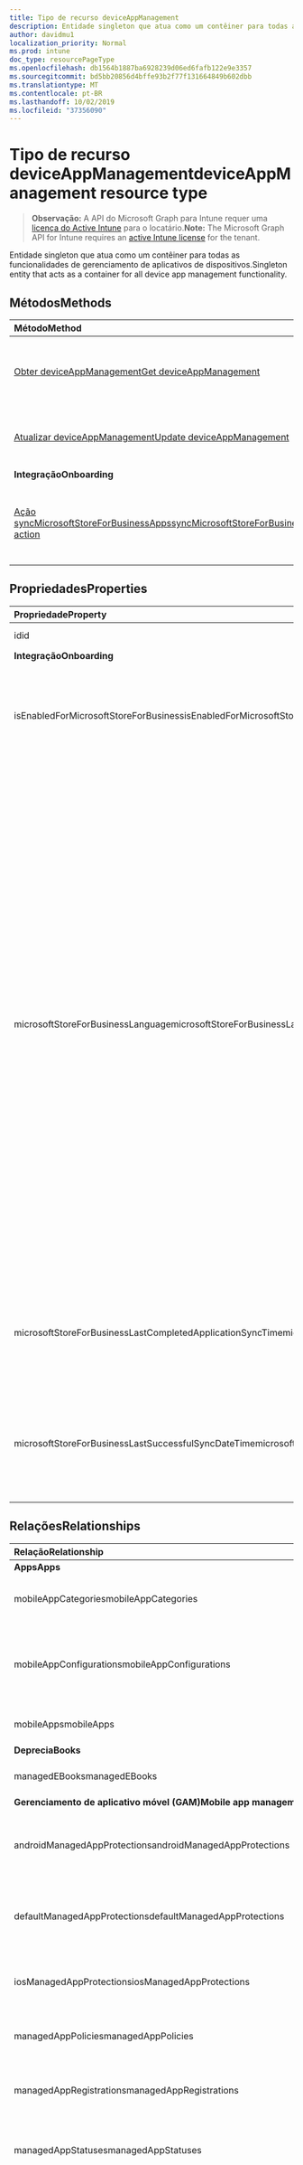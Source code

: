 ```yaml
---
title: Tipo de recurso deviceAppManagement
description: Entidade singleton que atua como um contêiner para todas as funcionalidades de gerenciamento de aplicativos de dispositivos.
author: davidmu1
localization_priority: Normal
ms.prod: intune
doc_type: resourcePageType
ms.openlocfilehash: db1564b1887ba6928239d06ed6fafb122e9e3357
ms.sourcegitcommit: bd5bb20856d4bffe93b2f77f131664849b602dbb
ms.translationtype: MT
ms.contentlocale: pt-BR
ms.lasthandoff: 10/02/2019
ms.locfileid: "37356090"
---
```

# <a name="deviceappmanagement-resource-type"></a><span data-ttu-id="352e7-103">Tipo de recurso deviceAppManagement</span><span class="sxs-lookup"><span data-stu-id="352e7-103">deviceAppManagement resource type</span></span>

> <span data-ttu-id="352e7-104">**Observação:** A API do Microsoft Graph para Intune requer uma [licença do Active Intune](https://go.microsoft.com/fwlink/?linkid=839381) para o locatário.</span><span class="sxs-lookup"><span data-stu-id="352e7-104">**Note:** The Microsoft Graph API for Intune requires an [active Intune license](https://go.microsoft.com/fwlink/?linkid=839381) for the tenant.</span></span>

<span data-ttu-id="352e7-105">Entidade singleton que atua como um contêiner para todas as funcionalidades de gerenciamento de aplicativos de dispositivos.</span><span class="sxs-lookup"><span data-stu-id="352e7-105">Singleton entity that acts as a container for all device app management functionality.</span></span>
## <a name="methods"></a><span data-ttu-id="352e7-106">Métodos</span><span class="sxs-lookup"><span data-stu-id="352e7-106">Methods</span></span>
|<span data-ttu-id="352e7-107">Método</span><span class="sxs-lookup"><span data-stu-id="352e7-107">Method</span></span>|<span data-ttu-id="352e7-108">Tipo de retorno</span><span class="sxs-lookup"><span data-stu-id="352e7-108">Return Type</span></span>|<span data-ttu-id="352e7-109">Descrição</span><span class="sxs-lookup"><span data-stu-id="352e7-109">Description</span></span>|
|:---|:---|:---|
|[<span data-ttu-id="352e7-110">Obter deviceAppManagement</span><span class="sxs-lookup"><span data-stu-id="352e7-110">Get deviceAppManagement</span></span>](../api/intune-shared-deviceappmanagement-get.md)|<span data-ttu-id="352e7-111">Ler propriedades e relações de objetos de [deviceAppManagement](../resources/intune-shared-deviceappmanagement.md).</span><span class="sxs-lookup"><span data-stu-id="352e7-111">Read properties and relationships of the [deviceAppManagement](../resources/intune-shared-deviceappmanagement.md) object.</span></span>|
|[<span data-ttu-id="352e7-112">Atualizar deviceAppManagement</span><span class="sxs-lookup"><span data-stu-id="352e7-112">Update deviceAppManagement</span></span>](../api/intune-shared-deviceappmanagement-update.md)|<span data-ttu-id="352e7-113">Atualizar as propriedades de um objeto de [deviceAppManagement](../resources/intune-shared-deviceappmanagement.md).</span><span class="sxs-lookup"><span data-stu-id="352e7-113">Update the properties of a [deviceAppManagement](../resources/intune-shared-deviceappmanagement.md) object.</span></span>|
|<span data-ttu-id="352e7-114">**Integração**</span><span class="sxs-lookup"><span data-stu-id="352e7-114">**Onboarding**</span></span>|
|[<span data-ttu-id="352e7-115">Ação syncMicrosoftStoreForBusinessApps</span><span class="sxs-lookup"><span data-stu-id="352e7-115">syncMicrosoftStoreForBusinessApps action</span></span>](../api/intune-shared-deviceappmanagement-syncmicrosoftstoreforbusinessapps.md)|<span data-ttu-id="352e7-116">Nenhum</span><span class="sxs-lookup"><span data-stu-id="352e7-116">None</span></span>|<span data-ttu-id="352e7-117">Sincroniza a conta do Intune com o Microsoft Store para Empresas</span><span class="sxs-lookup"><span data-stu-id="352e7-117">Syncs Intune account with Microsoft Store For Business</span></span>|

## <a name="properties"></a><span data-ttu-id="352e7-118">Propriedades</span><span class="sxs-lookup"><span data-stu-id="352e7-118">Properties</span></span>
|<span data-ttu-id="352e7-119">Propriedade</span><span class="sxs-lookup"><span data-stu-id="352e7-119">Property</span></span>|<span data-ttu-id="352e7-120">Tipo</span><span class="sxs-lookup"><span data-stu-id="352e7-120">Type</span></span>|<span data-ttu-id="352e7-121">Descrição</span><span class="sxs-lookup"><span data-stu-id="352e7-121">Description</span></span>|
|:---|:---|:---|
|<span data-ttu-id="352e7-122">id</span><span class="sxs-lookup"><span data-stu-id="352e7-122">id</span></span>|<span data-ttu-id="352e7-123">String</span><span class="sxs-lookup"><span data-stu-id="352e7-123">String</span></span>|<span data-ttu-id="352e7-124">Chave da entidade.</span><span class="sxs-lookup"><span data-stu-id="352e7-124">Key of the entity.</span></span>|
|<span data-ttu-id="352e7-125">**Integração**</span><span class="sxs-lookup"><span data-stu-id="352e7-125">**Onboarding**</span></span>|
|<span data-ttu-id="352e7-126">isEnabledForMicrosoftStoreForBusiness</span><span class="sxs-lookup"><span data-stu-id="352e7-126">isEnabledForMicrosoftStoreForBusiness</span></span>|<span data-ttu-id="352e7-127">Boolean</span><span class="sxs-lookup"><span data-stu-id="352e7-127">Boolean</span></span>|<span data-ttu-id="352e7-128">Se a conta está ativada para sincronizar aplicativos do Microsoft Store para Empresa.</span><span class="sxs-lookup"><span data-stu-id="352e7-128">Whether the account is enabled for syncing applications from the Microsoft Store for Business.</span></span>|
|<span data-ttu-id="352e7-129">microsoftStoreForBusinessLanguage</span><span class="sxs-lookup"><span data-stu-id="352e7-129">microsoftStoreForBusinessLanguage</span></span>|<span data-ttu-id="352e7-130">String</span><span class="sxs-lookup"><span data-stu-id="352e7-130">String</span></span>|<span data-ttu-id="352e7-131">As informações sobre a localidade usada para sincronizar aplicativos do Microsoft Store para Empresas.</span><span class="sxs-lookup"><span data-stu-id="352e7-131">The locale information used to sync applications from the Microsoft Store for Business.</span></span> <span data-ttu-id="352e7-132">Culturas específicas de um país/região.</span><span class="sxs-lookup"><span data-stu-id="352e7-132">Cultures that are specific to a country/region.</span></span> <span data-ttu-id="352e7-133">Os nomes dessas culturas seguem a RFC 4646 (Windows Vista e mais recentes).</span><span class="sxs-lookup"><span data-stu-id="352e7-133">The names of these cultures follow RFC 4646 (Windows Vista and later).</span></span> <span data-ttu-id="352e7-134">O formato é <languagecode2>-<country/regioncode2>, onde <languagecode2> é um código em duas letras minúsculas derivado da ISO 639-1 e <country/regioncode2> é um código em duas letras maiúsculas derivado da ISO 3166.</span><span class="sxs-lookup"><span data-stu-id="352e7-134">The format is <languagecode2>-<country/regioncode2>, where <languagecode2> is a lowercase two-letter code derived from ISO 639-1 and <country/regioncode2> is an uppercase two-letter code derived from ISO 3166.</span></span> <span data-ttu-id="352e7-135">Por exemplo, en-US para inglês (Estados Unidos) é uma cultura específica.</span><span class="sxs-lookup"><span data-stu-id="352e7-135">For example, en-US for English (United States) is a specific culture.</span></span>|
|<span data-ttu-id="352e7-136">microsoftStoreForBusinessLastCompletedApplicationSyncTime</span><span class="sxs-lookup"><span data-stu-id="352e7-136">microsoftStoreForBusinessLastCompletedApplicationSyncTime</span></span>|<span data-ttu-id="352e7-137">DateTimeOffset</span><span class="sxs-lookup"><span data-stu-id="352e7-137">DateTimeOffset</span></span>|<span data-ttu-id="352e7-138">A última vez em uma sincronização de aplicativo na Microsoft Store para Empresas foi concluída.</span><span class="sxs-lookup"><span data-stu-id="352e7-138">The last time an application sync from the Microsoft Store for Business was completed.</span></span>|
|<span data-ttu-id="352e7-139">microsoftStoreForBusinessLastSuccessfulSyncDateTime</span><span class="sxs-lookup"><span data-stu-id="352e7-139">microsoftStoreForBusinessLastSuccessfulSyncDateTime</span></span>|<span data-ttu-id="352e7-140">DateTimeOffset</span><span class="sxs-lookup"><span data-stu-id="352e7-140">DateTimeOffset</span></span>|<span data-ttu-id="352e7-141">A última vez que os aplicativos da Microsoft Store para Empresas foram sincronizados com êxito para essa conta.</span><span class="sxs-lookup"><span data-stu-id="352e7-141">The last time the apps from the Microsoft Store for Business were synced successfully for the account.</span></span>|

## <a name="relationships"></a><span data-ttu-id="352e7-142">Relações</span><span class="sxs-lookup"><span data-stu-id="352e7-142">Relationships</span></span>
|<span data-ttu-id="352e7-143">Relação</span><span class="sxs-lookup"><span data-stu-id="352e7-143">Relationship</span></span>|<span data-ttu-id="352e7-144">Tipo</span><span class="sxs-lookup"><span data-stu-id="352e7-144">Type</span></span>|<span data-ttu-id="352e7-145">Descrição</span><span class="sxs-lookup"><span data-stu-id="352e7-145">Description</span></span>|
|:---|:---|:---|
|<span data-ttu-id="352e7-146">**Apps**</span><span class="sxs-lookup"><span data-stu-id="352e7-146">**Apps**</span></span>|
|<span data-ttu-id="352e7-147">mobileAppCategories</span><span class="sxs-lookup"><span data-stu-id="352e7-147">mobileAppCategories</span></span>|<span data-ttu-id="352e7-148">Coleção [mobileAppCategory](../resources/intune-apps-mobileappcategory.md)</span><span class="sxs-lookup"><span data-stu-id="352e7-148">[mobileAppCategory](../resources/intune-apps-mobileappcategory.md) collection</span></span>|<span data-ttu-id="352e7-149">As categorias dos aplicativos móveis.</span><span class="sxs-lookup"><span data-stu-id="352e7-149">The mobile app categories.</span></span>|
|<span data-ttu-id="352e7-150">mobileAppConfigurations</span><span class="sxs-lookup"><span data-stu-id="352e7-150">mobileAppConfigurations</span></span>|<span data-ttu-id="352e7-151">Coleção [managedDeviceMobileAppConfiguration](../resources/intune-apps-manageddevicemobileappconfiguration.md)</span><span class="sxs-lookup"><span data-stu-id="352e7-151">[managedDeviceMobileAppConfiguration](../resources/intune-apps-manageddevicemobileappconfiguration.md) collection</span></span>|<span data-ttu-id="352e7-152">As configurações de aplicativos móveis de gerenciamento de dispositivos.</span><span class="sxs-lookup"><span data-stu-id="352e7-152">The Managed Device Mobile Application Configurations.</span></span>|
|<span data-ttu-id="352e7-153">mobileApps</span><span class="sxs-lookup"><span data-stu-id="352e7-153">mobileApps</span></span>|<span data-ttu-id="352e7-154">Coleção [mobileApp](../resources/intune-apps-mobileapp.md)</span><span class="sxs-lookup"><span data-stu-id="352e7-154">[mobileApp](../resources/intune-apps-mobileapp.md) collection</span></span>|<span data-ttu-id="352e7-155">Os aplicativos móveis.</span><span class="sxs-lookup"><span data-stu-id="352e7-155">The mobile apps.</span></span>|
|<span data-ttu-id="352e7-156">**Deprecia**</span><span class="sxs-lookup"><span data-stu-id="352e7-156">**Books**</span></span>|
|<span data-ttu-id="352e7-157">managedEBooks</span><span class="sxs-lookup"><span data-stu-id="352e7-157">managedEBooks</span></span>|<span data-ttu-id="352e7-158">Conjunto [managedEBook](../resources/intune-books-managedebook.md)</span><span class="sxs-lookup"><span data-stu-id="352e7-158">[managedEBook](../resources/intune-books-managedebook.md) collection</span></span>|<span data-ttu-id="352e7-159">Livro eletrônico gerenciado.</span><span class="sxs-lookup"><span data-stu-id="352e7-159">The Managed eBook.</span></span>|
|<span data-ttu-id="352e7-160">**Gerenciamento de aplicativo móvel (GAM)**</span><span class="sxs-lookup"><span data-stu-id="352e7-160">**Mobile app management (MAM)**</span></span>|
|<span data-ttu-id="352e7-161">androidManagedAppProtections</span><span class="sxs-lookup"><span data-stu-id="352e7-161">androidManagedAppProtections</span></span>|<span data-ttu-id="352e7-162">Coleção [androidManagedAppProtection](../resources/intune-mam-androidmanagedappprotection.md)</span><span class="sxs-lookup"><span data-stu-id="352e7-162">[androidManagedAppProtection](../resources/intune-mam-androidmanagedappprotection.md) collection</span></span>|<span data-ttu-id="352e7-163">Políticas de aplicativos gerenciados para Android.</span><span class="sxs-lookup"><span data-stu-id="352e7-163">Android managed app policies.</span></span>|
|<span data-ttu-id="352e7-164">defaultManagedAppProtections</span><span class="sxs-lookup"><span data-stu-id="352e7-164">defaultManagedAppProtections</span></span>|<span data-ttu-id="352e7-165">Coleção [defaultManagedAppProtection](../resources/intune-mam-defaultmanagedappprotection.md)</span><span class="sxs-lookup"><span data-stu-id="352e7-165">[defaultManagedAppProtection](../resources/intune-mam-defaultmanagedappprotection.md) collection</span></span>|<span data-ttu-id="352e7-166">Políticas de aplicativos gerenciados padrão.</span><span class="sxs-lookup"><span data-stu-id="352e7-166">Default managed app policies.</span></span>|
|<span data-ttu-id="352e7-167">iosManagedAppProtections</span><span class="sxs-lookup"><span data-stu-id="352e7-167">iosManagedAppProtections</span></span>|<span data-ttu-id="352e7-168">Coleção [iosManagedAppProtection](../resources/intune-mam-iosmanagedappprotection.md)</span><span class="sxs-lookup"><span data-stu-id="352e7-168">[iosManagedAppProtection](../resources/intune-mam-iosmanagedappprotection.md) collection</span></span>|<span data-ttu-id="352e7-169">Políticas de aplicativos gerenciados para iOS.</span><span class="sxs-lookup"><span data-stu-id="352e7-169">iOS managed app policies.</span></span>|
|<span data-ttu-id="352e7-170">managedAppPolicies</span><span class="sxs-lookup"><span data-stu-id="352e7-170">managedAppPolicies</span></span>|<span data-ttu-id="352e7-171">Coleção [managedAppPolicy](../resources/intune-mam-managedapppolicy.md)</span><span class="sxs-lookup"><span data-stu-id="352e7-171">[managedAppPolicy](../resources/intune-mam-managedapppolicy.md) collection</span></span>|<span data-ttu-id="352e7-172">Políticas de aplicativos gerenciados.</span><span class="sxs-lookup"><span data-stu-id="352e7-172">Managed app policies.</span></span>|
|<span data-ttu-id="352e7-173">managedAppRegistrations</span><span class="sxs-lookup"><span data-stu-id="352e7-173">managedAppRegistrations</span></span>|<span data-ttu-id="352e7-174">Coleção [managedAppRegistration](../resources/intune-mam-managedappregistration.md)</span><span class="sxs-lookup"><span data-stu-id="352e7-174">[managedAppRegistration](../resources/intune-mam-managedappregistration.md) collection</span></span>|<span data-ttu-id="352e7-175">Os registros de aplicativos gerenciados.</span><span class="sxs-lookup"><span data-stu-id="352e7-175">The managed app registrations.</span></span>|
|<span data-ttu-id="352e7-176">managedAppStatuses</span><span class="sxs-lookup"><span data-stu-id="352e7-176">managedAppStatuses</span></span>|<span data-ttu-id="352e7-177">Coleção [managedAppStatus](../resources/intune-mam-managedappstatus.md)</span><span class="sxs-lookup"><span data-stu-id="352e7-177">[managedAppStatus](../resources/intune-mam-managedappstatus.md) collection</span></span>|<span data-ttu-id="352e7-178">Os status de aplicativos gerenciados.</span><span class="sxs-lookup"><span data-stu-id="352e7-178">The managed app statuses.</span></span>|
|<span data-ttu-id="352e7-179">mdmWindowsInformationProtectionPolicies</span><span class="sxs-lookup"><span data-stu-id="352e7-179">mdmWindowsInformationProtectionPolicies</span></span>|<span data-ttu-id="352e7-180">Coleção [mdmWindowsInformationProtectionPolicy](../resources/intune-mam-mdmwindowsinformationprotectionpolicy.md)</span><span class="sxs-lookup"><span data-stu-id="352e7-180">[mdmWindowsInformationProtectionPolicy](../resources/intune-mam-mdmwindowsinformationprotectionpolicy.md) collection</span></span>|<span data-ttu-id="352e7-181">Proteção de informações do Windows para aplicativos em execução em dispositivos que estão registrados no MDM.</span><span class="sxs-lookup"><span data-stu-id="352e7-181">Windows information protection for apps running on devices which are MDM enrolled.</span></span>|
|<span data-ttu-id="352e7-182">targetedManagedAppConfigurations</span><span class="sxs-lookup"><span data-stu-id="352e7-182">targetedManagedAppConfigurations</span></span>|<span data-ttu-id="352e7-183">Coleção [targetedManagedAppConfiguration](../resources/intune-mam-targetedmanagedappconfiguration.md)</span><span class="sxs-lookup"><span data-stu-id="352e7-183">[targetedManagedAppConfiguration](../resources/intune-mam-targetedmanagedappconfiguration.md) collection</span></span>|<span data-ttu-id="352e7-184">Configurações de aplicativos gerenciados direcionadas.</span><span class="sxs-lookup"><span data-stu-id="352e7-184">Targeted managed app configurations.</span></span>|
|<span data-ttu-id="352e7-185">windowsInformationProtectionPolicies</span><span class="sxs-lookup"><span data-stu-id="352e7-185">windowsInformationProtectionPolicies</span></span>|<span data-ttu-id="352e7-186">Coleção [windowsInformationProtectionPolicy](../resources/intune-mam-windowsinformationprotectionpolicy.md)</span><span class="sxs-lookup"><span data-stu-id="352e7-186">[windowsInformationProtectionPolicy](../resources/intune-mam-windowsinformationprotectionpolicy.md) collection</span></span>|<span data-ttu-id="352e7-187">Proteção de informações do Windows para aplicativos em execução em dispositivos que não estão registrados no MDM.</span><span class="sxs-lookup"><span data-stu-id="352e7-187">Windows information protection for apps running on devices which are not MDM enrolled.</span></span>|
|<span data-ttu-id="352e7-188">**Integração**</span><span class="sxs-lookup"><span data-stu-id="352e7-188">**Onboarding**</span></span>|
|<span data-ttu-id="352e7-189">vppTokens</span><span class="sxs-lookup"><span data-stu-id="352e7-189">vppTokens</span></span>|<span data-ttu-id="352e7-190">Coleção de [vppToken](../resources/intune-onboarding-vpptoken.md)</span><span class="sxs-lookup"><span data-stu-id="352e7-190">[vppToken](../resources/intune-onboarding-vpptoken.md) collection</span></span>|<span data-ttu-id="352e7-191">Lista de tokens Vpp desta organização.</span><span class="sxs-lookup"><span data-stu-id="352e7-191">List of Vpp tokens for this organization.</span></span>|

## <a name="json-representation"></a><span data-ttu-id="352e7-192">Representação JSON</span><span class="sxs-lookup"><span data-stu-id="352e7-192">JSON Representation</span></span>
<span data-ttu-id="352e7-193">Veja a seguir uma representação JSON do recurso.</span><span class="sxs-lookup"><span data-stu-id="352e7-193">Here is a JSON representation of the resource.</span></span>  <span data-ttu-id="352e7-194">Observe que este é apenas um exemplo; as respostas de consulta a consultas reais conterá as propriedades apropriadas para o contexto.</span><span class="sxs-lookup"><span data-stu-id="352e7-194">Note that this is only an example; query responses to actual queries will contain the properties appropriate for the context.</span></span>  
<!-- {
  "blockType": "resource",
  "keyProperty": "id",
  "baseType": "microsoft.graph.entity",
  "@odata.type": "microsoft.graph.deviceAppManagement"
}
-->
``` json
{
  "@odata.type": "#microsoft.graph.deviceAppManagement",
  "id": "String (identifier)",
  "microsoftStoreForBusinessLastSuccessfulSyncDateTime": "String (timestamp)",
  "isEnabledForMicrosoftStoreForBusiness": true,
  "microsoftStoreForBusinessLanguage": "String",
  "microsoftStoreForBusinessLastCompletedApplicationSyncTime": "String (timestamp)"
}
```




